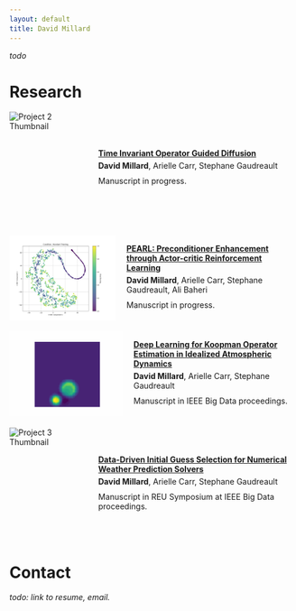 ```yaml
---
layout: default
title: David Millard
---
```


*todo*

# Research

<div style="display: flex; align-items: center; margin-bottom: 20px; gap: 20px;">
  <img src="unet_01_pred_operator_base_conds.gif" alt="Project 2 Thumbnail" style="width: 200px; height: 200px;">
  <div style="text-align: left; display: flex; flex-direction: column; justify-content: center; width: 100%;">
    <a href="https://github.com/yourusername/project2"><strong>Time Invariant Operator Guided Diffusion</strong></a>
    <p style="margin: 5px 0;"><b>David Millard</b>, Arielle Carr, Stephane Gaudreault</p>
    <p style="margin: 5px 0;">Manuscript in progress.</p>
  </div>
</div>

<div style="display: flex; align-items: center; margin-bottom: 20px; gap: 20px;">
  <img src="cond.png" alt="Project 3 Thumbnail" style="width: 200px; height: 150px;">
  <div style="text-align: left; display: flex; flex-direction: column; justify-content: center; width: 100%;">
    <a href="https://github.com/yourusername/project1"><strong>PEARL: Preconditioner Enhancement through Actor-critic Reinforcement Learning</strong></a>
    <p style="margin: 5px 0;"><b>David Millard</b>, Arielle Carr, Stephane Gaudreault, Ali Baheri</p>
    <p style="margin: 5px 0;">Manuscript in progress.</p>
  </div>
</div>

<div style="display: flex; align-items: center; margin-bottom: 20px; gap: 20px;">
  <img src="pred.gif" alt="Project 2 Thumbnail" style="width: 200px; height: 150px;">
  <div style="text-align: left; display: flex; flex-direction: column; justify-content: center; width: 100%;">
    <a href="https://github.com/yourusername/project2"><strong>Deep Learning for Koopman Operator Estimation in Idealized Atmospheric Dynamics</strong></a>
    <p style="margin: 5px 0;"><b>David Millard</b>, Arielle Carr, Stephane Gaudreault</p>
    <p style="margin: 5px 0;">Manuscript in IEEE Big Data proceedings.</p>
  </div>
</div>

<div style="display: flex; align-items: center; margin-bottom: 20px; gap: 20px;">
  <img src="gaussbubble.gif" alt="Project 3 Thumbnail" style="width: 200px; height: 200px;">
  <div style="text-align: left; display: flex; flex-direction: column; justify-content: center; width: 100%;">
    <a href="https://github.com/yourusername/project3"><strong>Data-Driven Initial Guess Selection for Numerical Weather Prediction Solvers</strong></a>
    <p style="margin: 5px 0;"><b>David Millard</b>, Arielle Carr, Stephane Gaudreault</p>
    <p style="margin: 5px 0;">Manuscript in REU Symposium at IEEE Big Data proceedings.</p>
  </div>
</div>


# Contact
*todo: link to resume, email.*
